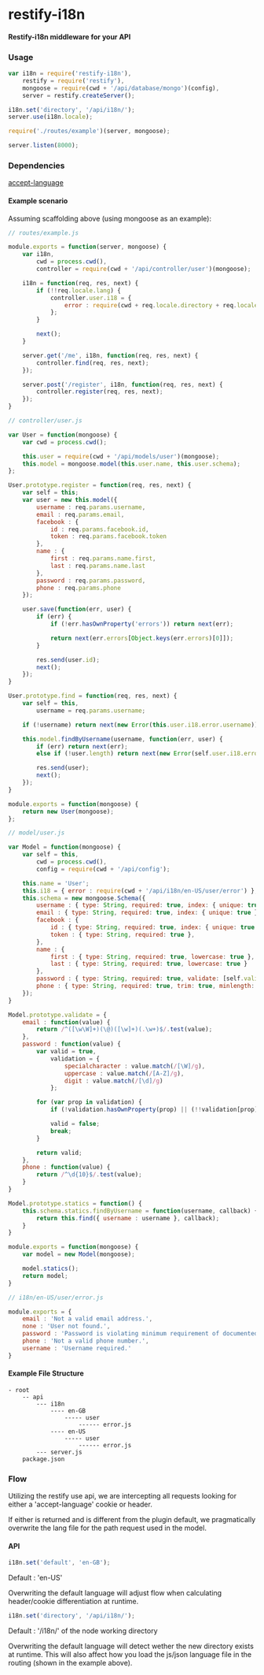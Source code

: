 restify-i18n
============

#### Restify-i18n middleware for your API


### Usage
```js
var i18n = require('restify-i18n'),
	restify = require('restify'),
	mongoose = require(cwd + '/api/database/mongo')(config),
	server = restify.createServer();

i18n.set('directory', '/api/i18n/');
server.use(i18n.locale);

require('./routes/example')(server, mongoose);

server.listen(8000);
```

### Dependencies

[accept-language](https://github.com/tinganho/node-accept-language)


#### Example scenario

Assuming scaffolding above (using mongoose as an example):


```js
// routes/example.js

module.exports = function(server, mongoose) {
	var i18n,
		cwd = process.cwd(),
		controller = require(cwd + '/api/controller/user')(mongoose);

	i18n = function(req, res, next) {
		if (!!req.locale.lang) {
			controller.user.i18 = {
				error : require(cwd + req.locale.directory + req.locale.lang + '/user/error')
			};
		}

		next();
	}

	server.get('/me', i18n, function(req, res, next) {
		controller.find(req, res, next);
	});

	server.post('/register', i18n, function(req, res, next) {
		controller.register(req, res, next);
	});
}
```

```js
// controller/user.js

var User = function(mongoose) {
	var cwd = process.cwd();

	this.user = require(cwd + '/api/models/user')(mongoose);
	this.model = mongoose.model(this.user.name, this.user.schema);
};

User.prototype.register = function(req, res, next) {
	var self = this;
	var user = new this.model({
		username : req.params.username,
		email : req.params.email,
		facebook : {
			id : req.params.facebook.id,
			token : req.params.facebook.token
		},
		name : {
			first : req.params.name.first,
			last : req.params.name.last
		},
		password : req.params.password,
		phone : req.params.phone
	});

	user.save(function(err, user) {
		if (err) {
			if (!err.hasOwnProperty('errors')) return next(err);

			return next(err.errors[Object.keys(err.errors)[0]]);
		}

		res.send(user.id);
		next();
	});
}

User.prototype.find = function(req, res, next) {
	var self = this,
		username = req.params.username;

	if (!username) return next(new Error(this.user.i18.error.username));

	this.model.findByUsername(username, function(err, user) {
		if (err) return next(err);
		else if (!user.length) return next(new Error(self.user.i18.error.none));

		res.send(user);
		next();
	});
}

module.exports = function(mongoose) {
	return new User(mongoose);
};
```

```js
// model/user.js

var Model = function(mongoose) {
	var self = this,
		cwd = process.cwd(),
		config = require(cwd + '/api/config');

	this.name = 'User';
	this.i18 = { error : require(cwd + '/api/i18n/en-US/user/error') };
	this.schema = new mongoose.Schema({
		username : { type: String, required: true, index: { unique: true } },
		email : { type: String, required: true, index: { unique: true }, lowercase: true, validate: [self.validate.email, self.i18.error.email] },
		facebook : {
			id : { type: String, required: true, index: { unique: true } },
			token : { type: String, required: true },
		},
		name : {
			first : { type: String, required: true, lowercase: true },
			last : { type: String, required: true, lowercase: true }
		},
		password : { type: String, required: true, validate: [self.validate.password, self.i18.error.password] },
		phone : { type: String, required: true, trim: true, minlength: 7, maxlength: 11, validate: [self.validate.phone, self.i18.error.phone] }
	});
}

Model.prototype.validate = {
	email : function(value) {
		return /^([\w\W]+)(\@)([\w]+)(.\w+)$/.test(value);
	},
	password : function(value) {
		var valid = true,
			validation = {
				specialcharacter : value.match(/[\W]/g),
				uppercase : value.match(/[A-Z]/g),
				digit : value.match(/[\d]/g)
			};

		for (var prop in validation) {
			if (!validation.hasOwnProperty(prop) || (!!validation[prop] && validation[prop].length >= 2)) continue;

			valid = false;
			break;
		}

		return valid;
	},
	phone : function(value) {
		return /^\d{10}$/.test(value);
	}
}

Model.prototype.statics = function() {
	this.schema.statics.findByUsername = function(username, callback) {
		return this.find({ username : username }, callback);
	}
}

module.exports = function(mongoose) {
	var model = new Model(mongoose);

	model.statics();
	return model;
}

```


```js
// i18n/en-US/user/error.js

module.exports = {
	email : 'Not a valid email address.',
	none : 'User not found.',
	password : 'Password is violating minimum requirement of documented constraints.',
	phone : 'Not a valid phone number.',
	username : 'Username required.'
}
```

#### Example File Structure

```
- root
	-- api
		--- i18n
			---- en-GB
				----- user
					------ error.js
			---- en-US
				----- user
					------ error.js
		--- server.js
	package.json
```


### Flow

Utilizing the restify use api, we are intercepting all requests looking for either a 'accept-language' cookie or header.

If either is returned and is different from the plugin default, we pragmatically overwrite the lang file for the path request used in the model.


#### API

```js
i18n.set('default', 'en-GB');
```

Default : 'en-US'

Overwriting the default language will adjust flow when calculating header/cookie differentiation at runtime.


```js
i18n.set('directory', '/api/i18n/');
```

Default : '/i18n/' of the node working directory

Overwriting the default language will detect wether the new directory exists at runtime. This will also affect how you load the js/json language file in the routing (shown in the example above).
